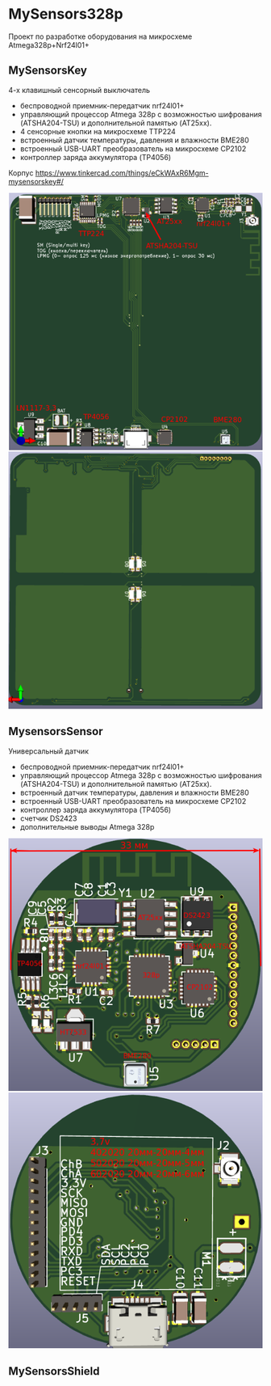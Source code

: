 # MySensors328p

Проект по разработке оборудования на микросхеме Atmega328p+Nrf24l01+

## MySensorsKey

4-х клавишный сенсорный выключатель
- беспроводной приемник-передатчик nrf24l01+
- управляющий процессор Atmega 328p с возможностью шифрования (ATSHA204-TSU) и дополнительной памятью (AT25xx).
- 4 сенсорные кнопки на микросхеме TTP224
- встроенный датчик температуры, давления и влажности BME280
- встроенный USB-UART преобразователь на микросхеме CP2102
- контроллер заряда аккумулятора (TP4056)

Корпус https://www.tinkercad.com/things/eCkWAxR6Mgm-mysensorskey#/

![img](https://github.com/immortalserg/MySensors328p/blob/master/MysensorsKey/MySensorsKeyBot.png?raw=true)
![img](https://github.com/immortalserg/MySensors328p/blob/master/MysensorsKey/MySensorsKeyTop.png?raw=true)

## MysensorsSensor

Универсальный датчик
- беспроводной приемник-передатчик nrf24l01+
- управляющий процессор Atmega 328p с возможностью шифрования (ATSHA204-TSU) и дополнительной памятью (AT25xx).
- встроенный датчик температуры, давления и влажности BME280
- встроенный USB-UART преобразователь на микросхеме CP2102
- контроллер заряда аккумулятора (TP4056)
- счетчик DS2423
- дополнительные выводы Atmega 328p

![img](https://github.com/immortalserg/MySensors328p/blob/master/MysensorsSensor/MySensorsBME280_top.png?raw=true)
![img](https://github.com/immortalserg/MySensors328p/blob/master/MysensorsSensor/MySensorsBME280_bot.png?raw=true)


## MySensorsShield


